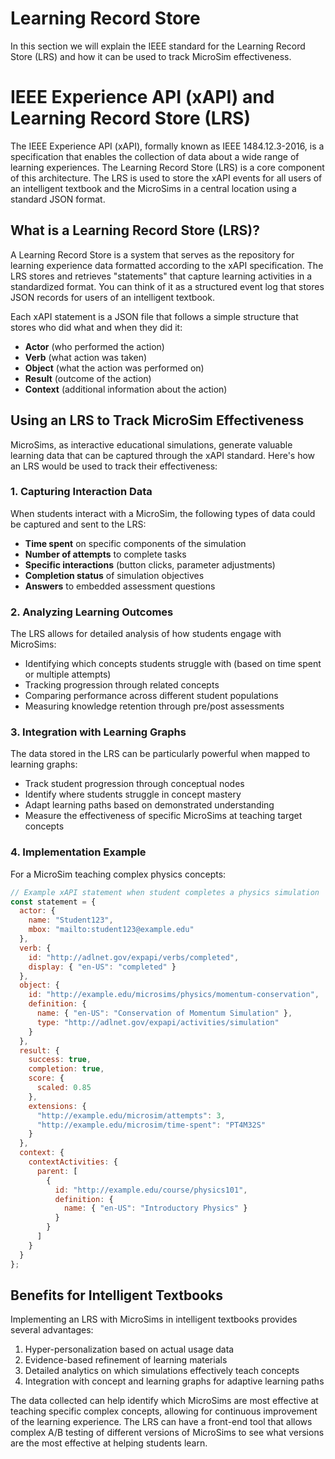 # Learning Record Store

In this section we will explain the IEEE standard for the Learning Record Store (LRS) 
and how it can be used to track MicroSim effectiveness.

# IEEE Experience API (xAPI) and Learning Record Store (LRS)

The IEEE Experience API (xAPI), formally known as IEEE 1484.12.3-2016, is a specification that enables the collection of data about a wide range of learning experiences. The Learning Record Store (LRS) is a core component of this architecture.  The LRS is used to store the xAPI events for all users of
an intelligent textbook and the MicroSims in a central location using a standard JSON format.

## What is a Learning Record Store (LRS)?

A Learning Record Store is a system that serves as the repository for learning experience data formatted according to the xAPI specification. The LRS stores and retrieves "statements" that capture learning activities in a standardized format.  You can think of it as a structured event log that stores JSON records
for users of an intelligent textbook.

Each xAPI statement is a JSON file that follows a simple structure that stores who did what and when they
did it:

- **Actor** (who performed the action)
- **Verb** (what action was taken) 
- **Object** (what the action was performed on)
- **Result** (outcome of the action)
- **Context** (additional information about the action)

## Using an LRS to Track MicroSim Effectiveness

MicroSims, as interactive educational simulations, generate valuable learning data 
that can be captured through the xAPI standard. 
Here's how an LRS would be used to track their effectiveness:

### 1. Capturing Interaction Data

When students interact with a MicroSim, the following types of data could be captured and sent to the LRS:

- **Time spent** on specific components of the simulation
- **Number of attempts** to complete tasks
- **Specific interactions** (button clicks, parameter adjustments)
- **Completion status** of simulation objectives
- **Answers** to embedded assessment questions

### 2. Analyzing Learning Outcomes

The LRS allows for detailed analysis of how students engage with MicroSims:

- Identifying which concepts students struggle with (based on time spent or multiple attempts)
- Tracking progression through related concepts
- Comparing performance across different student populations
- Measuring knowledge retention through pre/post assessments

### 3. Integration with Learning Graphs

The data stored in the LRS can be particularly powerful when mapped to learning graphs:

- Track student progression through conceptual nodes
- Identify where students struggle in concept mastery
- Adapt learning paths based on demonstrated understanding
- Measure the effectiveness of specific MicroSims at teaching target concepts

### 4. Implementation Example

For a MicroSim teaching complex physics concepts:

```javascript
// Example xAPI statement when student completes a physics simulation
const statement = {
  actor: {
    name: "Student123",
    mbox: "mailto:student123@example.edu"
  },
  verb: {
    id: "http://adlnet.gov/expapi/verbs/completed",
    display: { "en-US": "completed" }
  },
  object: {
    id: "http://example.edu/microsims/physics/momentum-conservation",
    definition: {
      name: { "en-US": "Conservation of Momentum Simulation" },
      type: "http://adlnet.gov/expapi/activities/simulation"
    }
  },
  result: {
    success: true,
    completion: true,
    score: {
      scaled: 0.85
    },
    extensions: {
      "http://example.edu/microsim/attempts": 3,
      "http://example.edu/microsim/time-spent": "PT4M32S"
    }
  },
  context: {
    contextActivities: {
      parent: [
        {
          id: "http://example.edu/course/physics101",
          definition: {
            name: { "en-US": "Introductory Physics" }
          }
        }
      ]
    }
  }
};
```

## Benefits for Intelligent Textbooks

Implementing an LRS with MicroSims in intelligent textbooks provides several advantages:

1. Hyper-personalization based on actual usage data
2. Evidence-based refinement of learning materials
3. Detailed analytics on which simulations effectively teach concepts
4. Integration with concept and learning graphs for adaptive learning paths

The data collected can help identify which MicroSims are most effective at teaching specific complex concepts, allowing for continuous improvement of the learning experience.  The LRS can have a front-end
tool that allows complex A/B testing of different versions of MicroSims to see what versions
are the most effective at helping students learn.